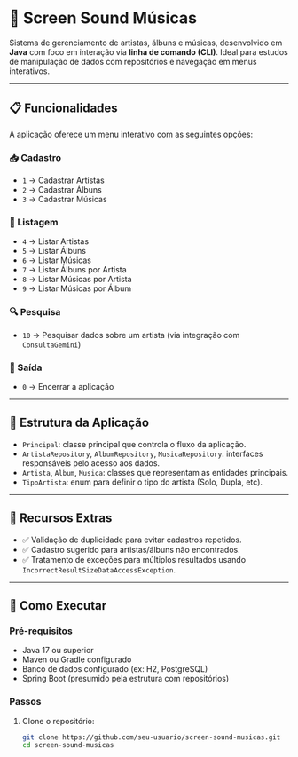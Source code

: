 # 🎵 Screen Sound Músicas

Sistema de gerenciamento de artistas, álbuns e músicas, desenvolvido em **Java** com foco em interação via **linha de comando (CLI)**. Ideal para estudos de manipulação de dados com repositórios e navegação em menus interativos.

---

## 📋 Funcionalidades

A aplicação oferece um menu interativo com as seguintes opções:

### 📥 Cadastro
- `1` → Cadastrar Artistas
- `2` → Cadastrar Álbuns
- `3` → Cadastrar Músicas

### 📃 Listagem
- `4` → Listar Artistas
- `5` → Listar Álbuns
- `6` → Listar Músicas
- `7` → Listar Álbuns por Artista
- `8` → Listar Músicas por Artista
- `9` → Listar Músicas por Álbum

### 🔍 Pesquisa
- `10` → Pesquisar dados sobre um artista (via integração com `ConsultaGemini`)

### 🚪 Saída
- `0` → Encerrar a aplicação

---

## 🧠 Estrutura da Aplicação

- `Principal`: classe principal que controla o fluxo da aplicação.
- `ArtistaRepository`, `AlbumRepository`, `MusicaRepository`: interfaces responsáveis pelo acesso aos dados.
- `Artista`, `Album`, `Musica`: classes que representam as entidades principais.
- `TipoArtista`: enum para definir o tipo do artista (Solo, Dupla, etc).

---

## 🧩 Recursos Extras

- ✅ Validação de duplicidade para evitar cadastros repetidos.
- ✅ Cadastro sugerido para artistas/álbuns não encontrados.
- ✅ Tratamento de exceções para múltiplos resultados usando `IncorrectResultSizeDataAccessException`.

---

## 🚀 Como Executar

### Pré-requisitos

- Java 17 ou superior
- Maven ou Gradle configurado
- Banco de dados configurado (ex: H2, PostgreSQL)
- Spring Boot (presumido pela estrutura com repositórios)

### Passos

1. Clone o repositório:
   ```bash
   git clone https://github.com/seu-usuario/screen-sound-musicas.git
   cd screen-sound-musicas
